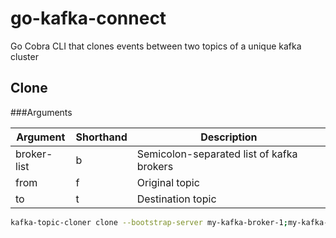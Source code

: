 # go-kafka-connect
Go Cobra CLI that clones events between two topics of a unique kafka cluster

## Clone

###Arguments

Argument    | Shorthand | Description
----------- | --------- | -----------
broker-list | b         | Semicolon-separated list of kafka brokers
from        | f         | Original topic
to          | t         | Destination topic

```bash
kafka-topic-cloner clone --bootstrap-server my-kafka-broker-1;my-kafka-broker-2 --from my-source-topic --to my-target-topic
```